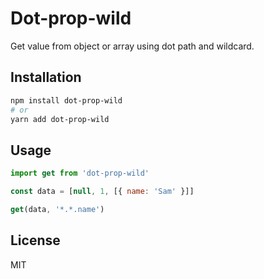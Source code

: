 # Dot-prop-wild

Get value from object or array using dot path and wildcard.

## Installation

```bash
npm install dot-prop-wild
# or
yarn add dot-prop-wild
```

## Usage

```js
import get from 'dot-prop-wild'

const data = [null, 1, [{ name: 'Sam' }]]

get(data, '*.*.name')
```

## License

MIT
